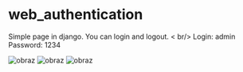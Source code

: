 # web_authentication
Simple page in django. You can login and logout. < br/>
Login: admin <br/>
Password: 1234

![obraz](https://user-images.githubusercontent.com/94618871/189488978-65e41958-5be8-4b01-8837-b9fe30d3a951.png)
![obraz](https://user-images.githubusercontent.com/94618871/189488981-6257cfb9-b263-4d26-b6f6-e32d1f921523.png)
![obraz](https://user-images.githubusercontent.com/94618871/189488984-74aaaad6-701d-4cbb-b30f-20b005c5587a.png)
